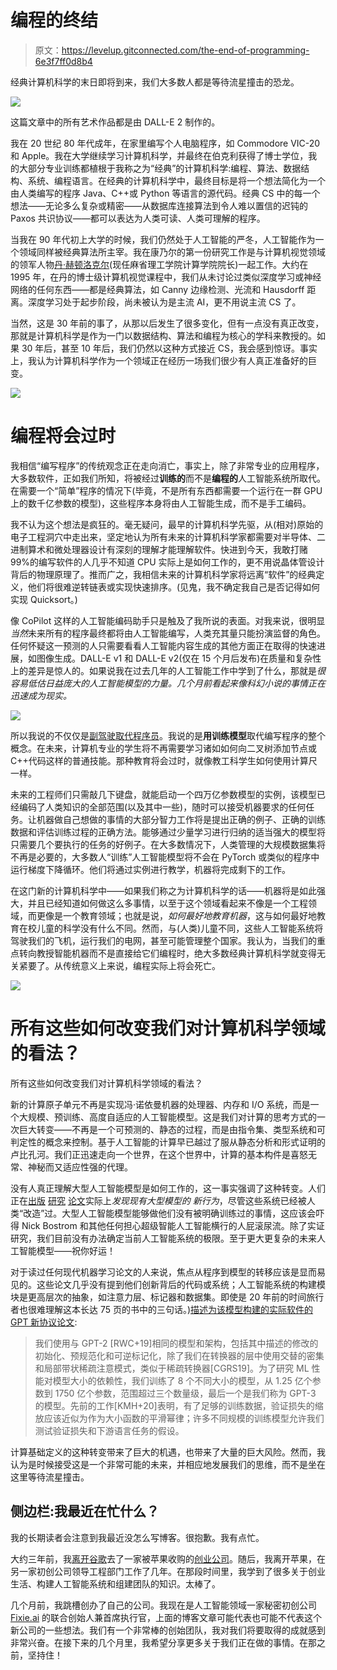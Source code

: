 # 编程的终结

> 原文：<https://levelup.gitconnected.com/the-end-of-programming-6e3f7ff0d8b4>

经典计算机科学的末日即将到来，我们大多数人都是等待流星撞击的恐龙。

![](img/4307880c229d197848e9d02b0b689060.png)

这篇文章中的所有艺术作品都是由 DALL-E 2 制作的。

我在 20 世纪 80 年代成年，在家里编写个人电脑程序，如 Commodore VIC-20 和 Apple。我在大学继续学习计算机科学，并最终在伯克利获得了博士学位，我的大部分专业训练都植根于我称之为“经典”的计算机科学:编程、算法、数据结构、系统、编程语言。在经典的计算机科学中，最终目标是将一个想法简化为一个由人类编写的程序 Java、C++或 Python 等语言的源代码。经典 CS 中的每一个想法——无论多么复杂或精密——从数据库连接算法到令人难以置信的迟钝的 Paxos 共识协议——都可以表达为人类可读、人类可理解的程序。

当我在 90 年代初上大学的时候，我们仍然处于人工智能的严冬，人工智能作为一个领域同样被经典算法所主宰。我在康乃尔的第一份研究工作是与计算机视觉领域的领军人物[丹·赫顿洛克尔](https://web.mit.edu/hutt/www/)(现任麻省理工学院计算学院院长)一起工作。大约在 1995 年，在丹的博士级计算机视觉课程中，我们从未讨论过类似深度学习或神经网络的任何东西——都是经典算法，如 Canny 边缘检测、光流和 Hausdorff 距离。深度学习处于起步阶段，尚未被认为是主流 AI，更不用说主流 CS 了。

当然，这是 30 年前的事了，从那以后发生了很多变化，但有一点没有真正改变，那就是计算机科学是作为一门以数据结构、算法和编程为核心的学科来教授的。如果 30 年后，甚至 10 年后，我们仍然以这种方式接近 CS，我会感到惊讶。事实上，我认为计算机科学作为一个领域正在经历一场我们很少有人真正准备好的巨变。

![](img/1ce9c57db6ed3c06fe9965d56ec37b12.png)

# 编程将会过时

我相信“编写程序”的传统观念正在走向消亡，事实上，除了非常专业的应用程序，大多数软件，正如我们所知，将被经过**训练的**而不是**编程的**人工智能系统所取代。在需要一个“简单”程序的情况下(毕竟，不是所有东西都需要一个运行在一群 GPU 上的数千亿参数的模型)，这些程序本身将由人工智能生成，而不是手工编码。

我不认为这个想法是疯狂的。毫无疑问，最早的计算机科学先驱，从(相对)原始的电子工程洞穴中走出来，坚定地认为所有未来的计算机科学家都需要对半导体、二进制算术和微处理器设计有深刻的理解才能理解软件。快进到今天，我敢打赌 99%的编写软件的人几乎不知道 CPU 实际上是如何工作的，更不用说晶体管设计背后的物理原理了。推而广之，我相信未来的计算机科学家将远离“软件”的经典定义，他们将很难逆转链表或实现快速排序。(见鬼，我不确定我自己是否记得如何实现 Quicksort。)

像 CoPilot 这样的人工智能编码助手只是触及了我所说的表面。对我来说，很明显*当然*未来所有的程序最终都将由人工智能编写，人类充其量只能扮演监督的角色。任何怀疑这一预测的人只需要看看人工智能内容生成的其他方面正在取得的快速进展，如图像生成。DALL-E v1 和 DALL-E v2(仅在 15 个月后发布)在质量和复杂性上的差异是惊人的。如果说我在过去几年的人工智能工作中学到了什么，那就是*很容易低估日益庞大的人工智能模型的力量。几个月前看起来像科幻小说的事情正在迅速成为现实。*

![](img/d900d6c490c46139ed9f4883409505c2.png)

所以我说的不仅仅是[副驾驶取代程序员](https://blog.sigplan.org/2022/08/18/coping-with-copilot/)。我说的是**用训练模型**取代编写程序的整个概念。在未来，计算机专业的学生将不再需要学习诸如如何向二叉树添加节点或 C++代码这样的普通技能。那种教育将会过时，就像教工科学生如何使用计算尺一样。

未来的工程师们只需敲几下键盘，就能启动一个四万亿参数模型的实例，该模型已经编码了人类知识的全部范围(以及其中一些)，随时可以接受机器要求的任何任务。让机器做自己想做的事情的大部分智力工作将是提出正确的例子、正确的训练数据和评估训练过程的正确方法。能够通过少量学习进行归纳的适当强大的模型将只需要几个要执行的任务的好例子。在大多数情况下，人类管理的大规模数据集将不再是必要的，大多数人“训练”人工智能模型将不会在 PyTorch 或类似的程序中运行梯度下降循环。他们将通过实例进行教学，机器将完成剩下的工作。

在这门新的计算机科学中——如果我们称之为计算机科学的话——机器将是如此强大，并且已经知道如何做这么多事情，以至于这个领域看起来不像是一个工程领域，而更像是一个教育领域；也就是说，*如何最好地教育机器*，这与如何最好地教育在校儿童的科学没有什么不同。然而，与(人类)儿童不同，这些人工智能系统将驾驶我们的飞机，运行我们的电网，甚至可能管理整个国家。我认为，当我们的重点转向教授智能机器而不是直接给它们编程时，绝大多数经典计算机科学就变得无关紧要了。从传统意义上来说，编程实际上将会死亡。

![](img/c566afc1411e37daed87d885abdd48a1.png)

# 所有这些如何改变我们对计算机科学领域的看法？

所有这些如何改变我们对计算机科学领域的看法？

新的计算原子单元不再是实现冯·诺依曼机器的处理器、内存和 I/O 系统，而是一个大规模、预训练、高度自适应的人工智能模型。这是我们对计算的思考方式的一次巨大转变——不再是一个可预测的、静态的过程，而是由指令集、类型系统和可判定性的概念来控制。基于人工智能的计算早已越过了服从静态分析和形式证明的卢比孔河。我们正迅速走向一个世界，在这个世界中，计算的基本构件是喜怒无常、神秘而又适应性强的代理。

没有人真正理解大型人工智能模型是如何工作的，这一事实强调了这种转变。人们正在[出版](https://arxiv.org/abs/2005.14165) [研究](https://arxiv.org/abs/2205.11916) [论文](https://arxiv.org/abs/2112.00114)实际上*发现现有大型模型的* *新行为*，尽管这些系统已经被人类“改造”过。大型人工智能模型能够做他们没有被明确训练过的事情，这应该会吓得 Nick Bostrom 和其他任何担心超级智能人工智能横行的人屁滚尿流。除了实证研究，我们目前没有办法确定当前人工智能系统的极限。至于更大更复杂的未来人工智能模型——祝你好运！

对于读过任何现代机器学习论文的人来说，焦点从程序到模型的转移应该是显而易见的。这些论文几乎没有提到他们创新背后的代码或系统；人工智能系统的构建模块是更高层次的抽象，如注意力层、标记器和数据集。即使是 20 年前的时间旅行者也很难理解这本长达 75 页的书中的三句话。)[描述为该模型构建的实际软件的 GPT 新协议论文](https://arxiv.org/abs/2005.14165):

> 我们使用与 GPT-2 [RWC+19]相同的模型和架构，包括其中描述的修改的初始化、预规范化和可逆标记化，除了我们在转换器的层中使用交替的密集和局部带状稀疏注意模式，类似于稀疏转换器[CGRS19]。为了研究 ML 性能对模型大小的依赖性，我们训练了 8 个不同大小的模型，从 1.25 亿个参数到 1750 亿个参数，范围超过三个数量级，最后一个是我们称为 GPT-3 的模型。先前的工作[KMH+20]表明，有了足够的训练数据，验证损失的缩放应该近似为作为大小函数的平滑幂律；许多不同规模的训练模型允许我们测试验证损失和下游语言任务的假设。

计算基础定义的这种转变带来了巨大的机遇，也带来了大量的巨大风险。然而，我认为是时候接受这是一个非常可能的未来，并相应地发展我们的思维，而不是坐在这里等待流星撞击。

## 侧边栏:我最近在忙什么？

我的长期读者会注意到我最近没怎么写博客。很抱歉。我有点忙。

大约三年前，我[离开谷歌](https://mdwdotla.medium.com/why-im-leaving-google-for-a-startup-88be418236d8)去了一家被苹果收购的[创业公司](https://mdwdotla.medium.com/startup-life-three-months-in-a6b9a494b00b)。随后，我离开苹果，在另一家初创公司领导工程部门工作了几年。在那段时间里，我学到了很多关于创业生活、构建人工智能系统和组建团队的知识。太棒了。

几个月前，我跳槽创办了自己的公司。我现在是人工智能领域一家秘密初创公司 [Fixie.ai](https://www.linkedin.com/company/fixie-ai/) 的联合创始人兼首席执行官，上面的博客文章可能代表也可能不代表这个新公司的一些想法。我们有一个非常棒的创始团队，我对我们将要取得的成就感到非常兴奋。在接下来的几个月里，我希望分享更多关于我们正在做的事情。在那之前，坚持住！